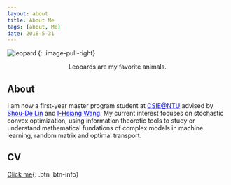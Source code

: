 ```yaml
---
layout: about
title: About Me
tags: [about, Me]
date: 2018-5-31
---
```


![leopard](https://supernovatitanium.github.io/Blog/assets/img/leopard.jpg)
{: .image-pull-right}

<center>Leopards are my favorite animals.</center>

## About

 <p>I am now a first-year master program student at <a href="https://www.csie.ntu.edu.tw/main.php" target="_blank" style="color:blue;">CSIE@NTU</a> advised by <a href="https://www.csie.ntu.edu.tw/~sdlin/" target="_blank" style="color:blue;">Shou-De Lin</a> and <a href="http://cc.ee.ntu.edu.tw/~ihsiangw/"  target="_blank" style="color:blue;">I-Hsiang Wang</a>. My current interest focuses on stochastic convex optimization, using information theoretic tools to study or understand mathematical fundations of complex models in machine learning, random matrix and optimal transport.</p>

## CV
[Click me](https://supernovatitanium.github.io/Blog/assets/download/CV.pdf){: .btn .btn-info}
